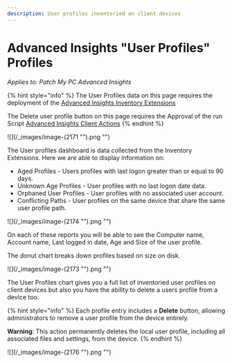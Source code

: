 ```yaml
---
description: User profiles inventoried on client devices
---
```


# Advanced Insights "User Profiles" Profiles

_Applies to: Patch My PC Advanced Insights_

{% hint style="info" %}
The User Profiles data on this page requires the deployment of the [Advanced Insights Inventory Extensions](../../advanced-insights-inventory-extensions/)

The Delete user profile button on this page requires the Approval of the run Script [Advanced Insights Client Actions](../../advanced-insights-inventory-extensions/insights-custom-client-actions.md#script-approval)
{% endhint %}

!\[]\(/\_images/image-(2171 "").png "")

The User profiles dashboard is data collected from the Inventory Extensions. Here we are able to display information on:

* Aged Profiles - Users profiles with last logon greater than or equal to 90 days.
* Unknown Age Profiles - User profiles with no last logon date data.
* Orphaned User Profiles - User profiles with no associated user account.
* Conflicting Paths - User profiles on the same device that share the same user profile path.

!\[]\(/\_images/image-(2174 "").png "")

On each of these reports you will be able to see the Computer name, Account name, Last logged in date, Age and Size of the user profile.

The donut chart breaks down profiles based on size on disk.

!\[]\(/\_images/image-(2173 "").png "")

The User Profiles chart gives you a full list of inventoried user profiles on client devices but also you have the ability to delete a users profile from a device too.

{% hint style="info" %}
Each profile entry includes a **Delete** button, allowing administrators to remove a user profile from the device entirely.

**Warning**: This action permanently deletes the local user profile, including all associated files and settings, from the device.
{% endhint %}

!\[]\(/\_images/image-(2176 "").png "")
